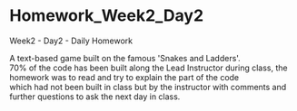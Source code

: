 # Homework_Week2_Day2
Week2 - Day2 - Daily Homework

A text-based game built on the famous 'Snakes and Ladders'.  
70% of the code has been built along the Lead Instructor during class, the homework was to read and try to explain the part of the code  
which had not been built in class but by the instructor with comments and further questions to ask the next day in class.
